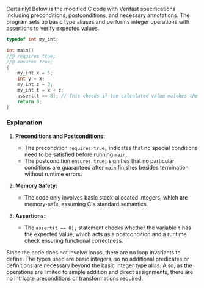 Certainly! Below is the modified C code with Verifast specifications including preconditions, postconditions, and necessary annotations. The program sets up basic type aliases and performs integer operations with assertions to verify expected values.

```c
typedef int my_int;

int main()
//@ requires true;
//@ ensures true;
{
    my_int x = 5;
    int y = x;
    my_int z = 3;
    my_int t = x + z;
    assert(t == 8); // This checks if the calculated value matches the expected result
    return 0;
}
```

### Explanation

1. **Preconditions and Postconditions:**

   - The precondition `requires true;` indicates that no special conditions need to be satisfied before running `main`.
   - The postcondition `ensures true;` signifies that no particular conditions are guaranteed after `main` finishes besides termination without runtime errors.

2. **Memory Safety:**

   - The code only involves basic stack-allocated integers, which are memory-safe, assuming C's standard semantics.

3. **Assertions:**

   - The `assert(t == 8);` statement checks whether the variable `t` has the expected value, which acts as a postcondition and a runtime check ensuring functional correctness.

Since the code does not involve loops, there are no loop invariants to define. The types used are basic integers, so no additional predicates or definitions are necessary beyond the basic integer type alias. Also, as the operations are limited to simple addition and direct assignments, there are no intricate preconditions or transformations required.
